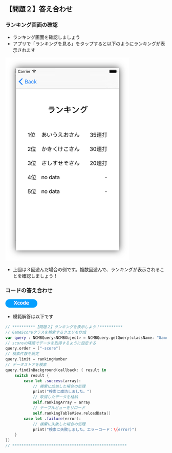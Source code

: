 ## 【問題２】答え合わせ

### ランキング画面の確認

* ランキング画面を確認しましょう
 * アプリで「ランキングを見る」をタップすると以下のようにランキングが表示されます

![ans2-1](/readme-img/ans2-1.png)

* 上図は３回遊んだ場合の例です。複数回遊んで、ランキングが表示されることを確認しましょう！

### コードの答え合わせ

![Xcode](/readme-img/Xcode.png)

* 模範解答は以下です

```swift
// **********【問題２】ランキングを表示しよう！**********
// GameScoreクラスを検索するクエリを作成
var query : NCMBQuery<NCMBObject> = NCMBQuery.getQuery(className: "GameScore")
// scoreの降順でデータを取得するように設定する
query.order = ["-score"]
// 検索件数を設定
query.limit = rankingNumber
// データストアを検索
query.findInBackground(callback: { result in
    switch result {
        case let .success(array):
            // 検索に成功した場合の処理
            print("検索に成功しました。")
            // 取得したデータを格納
            self.rankingArray = array
            // テーブルビューをリロード
            self.rankingTableView.reloadData()
        case let .failure(error):
            // 検索に失敗した場合の処理
            print("検索に失敗しました。エラーコード：\(error)")
    }
})
// **************************************************
```
